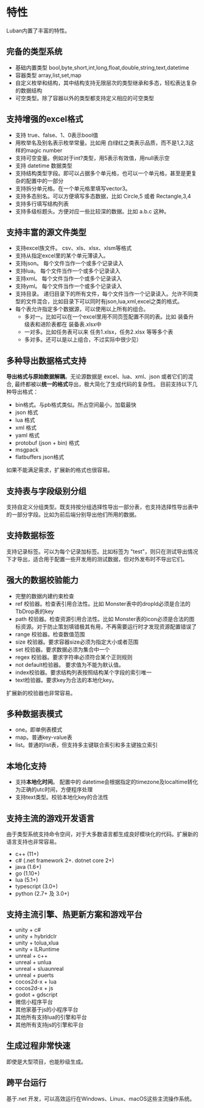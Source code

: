 # 特性

Luban内置了丰富的特性。

## 完备的类型系统

- 基础内置类型 bool,byte,short,int,long,float,double,string,text,datetime
- 容器类型 array,list,set,map
- 自定义枚举和结构，其中结构支持无限层次的类型继承和多态，轻松表达复杂的数据结构
- 可空类型。除了容器以外的类型都支持定义相应的可空类型


## 支持增强的excel格式

- 支持 true、false、1、0表示bool值
- 用枚举名及别名表示枚举常量。比如用 白绿红之类表示品质，而不是1,2,3这样的magic number
- 支持可空变量。例如对于int?类型，用5表示有效值，用null表示空
- 支持 datetime 数据类型
- 支持结构类型字段。即可以占据多个单元格，也可以一个单元格，甚至是更复杂的配置中的一部分
- 支持拆分单元格。在一个单元格里填写vector3。
- 支持多态别名。可以方便填写多态数据，比如 Circle,5 或者 Rectangle,3,4
- 支持多行填写结构列表
- 支持多级标题头。方便对应一些比较深的数据。比如 a.b.c 这种。

 
## 支持丰富的源文件类型

- 支持excel族文件。 csv、xls、xlsx、xlsm等格式
- 支持从指定excel里的某个单元薄读入。
- 支持json。 每个文件当作一个或多个记录读入
- 支持lua。 每个文件当作一个或多个记录读入
- 支持xml。 每个文件当作一个或多个记录读入
- 支持yml。 每个文件当作一个或多个记录读入
- 支持目录。 递归目录下的所有文件，每个文件当作一个记录读入。允许不同类型的文件混合，比如目录下可以同时有json,lua,xml,excel之类的格式。
- 每个表允许指定多个数据源，可以使用以上所有的组合。
  - 多对一。比如可以在一个excel里用不同页签配置不同的表。比如 装备升级表和进阶表都在 装备表.xlsx中
  - 一对多。比如任务表可以来 任务1.xlsx，任务2.xlsx 等等多个表
  - 多对多。还可以是以上组合，不过实际中很少见）

## 多种导出数据格式支持

 **导出格式与原始数据解耦**。无论源数据是 excel、lua、xml、json 或者它们的混合, 最终都被以**统一的格式**导出，极大简化了生成代码的复杂性。 目前支持以下几种导出格式：

- bin格式。与pb格式类似。所占空间最小，加载最快
- json 格式
- lua 格式
- xml 格式
- yaml 格式
- protobuf (json + bin) 格式
- msgpack
- flatbuffers json格式

如果不能满足需求，扩展新的格式也很容易。

## 支持表与字段级别分组

支持自定义分组类型。既支持按分组选择性导出一部分表，也支持选择性导出表中的一部分字段。比如为前后端分别导出他们所用的数据。

## 支持数据标签

支持记录标签。可以为每个记录加标签。比如标签为 "test"，则只在测试导出情况下才导出，适合用于配置一些开发用的测试数据，但对外发布时不导出它们。

## 强大的数据校验能力

- 完整的数据内建约束检查
- ref 校验器。检查表引用合法性。比如 Monster表中的dropId必须是合法的 TbDrop表的key
- path 校验器。检查资源引用合法性。比如 Monster表的icon必须是合法的图标资源。对于防止策划填错极其有用，不再需要运行时才发现资源配置错误了
- range 校验器。检查数值范围
- size 校验器。要求容器size必须为指定大小或者范围
- set 校验器。要求数据必须为集合中一个
- regex 校验器。要求字符串必须符合某个正则规则
- not default检验器。 要求值为不能为默认值。
- index校验器。要求结构列表按照结构某个字段的索引唯一
- text检验器。要求key为合法的本地化key。

扩展新的校验器也非常容易。

## 多种数据表模式

- one。即单例表模式
- map。普通key-value表
- list。普通的list表，但支持多主键联合索引和多主键独立索引

## 本地化支持

- 支持**本地化时间**。 配置中的 datetime会根据指定的timezone及localtime转化为正确的utc时间，方便程序处理
- 支持text类型。校验本地化key的合法性

## 支持主流的游戏开发语言

由于类型系统支持命令空间，对于大多数语言都生成良好模块化的代码。扩展新的语言支持也非常容易。

- c++ (11+)
- c# (.net framework 2+. dotnet core 2+)
- java (1.6+)
- go (1.10+)
- lua (5.1+)
- typescript (3.0+)
- python (2.7+ 及 3.0+)


## 支持主流引擎、热更新方案和游戏平台

- unity + c#
- unity + hybridclr
- unity + tolua,xlua
- unity + ILRuntime
- unreal + c++
- unreal + unlua
- unreal + sluaunreal
- unreal + puerts
- cocos2d-x + lua
- cocos2d-x + js
- godot + gdscript
- 微信小程序平台
- 其他家基于js的小程序平台
- 其他所有支持lua的引擎和平台
- 其他所有支持js的引擎和平台


## 生成过程非常快速

即使是大型项目，也能秒级生成。

## 跨平台运行

基于.net 开发，可以高效运行在Windows、Linux、macOS这些主流操作系统。
